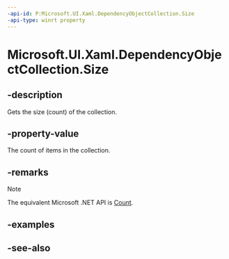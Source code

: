 ```yaml
---
-api-id: P:Microsoft.UI.Xaml.DependencyObjectCollection.Size
-api-type: winrt property
---
```


<!-- Property syntax
public uint Size { get; }
-->

# Microsoft.UI.Xaml.DependencyObjectCollection.Size

## -description

Gets the size (count) of the collection.

## -property-value

The count of items in the collection.

## -remarks

> [!NOTE]
> The equivalent Microsoft .NET API is [Count](dependencyobjectcollection_count.md).

## -examples

## -see-also
